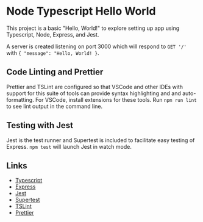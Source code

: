 # Node Typescript Hello World

This project is a basic "Hello, World!" to explore setting up app using Typescript, Node, Express, and Jest.

A server is created listening on port 3000 which will respond to `GET '/'` with `{ "message": "Hello, World! }`.

## Code Linting and Prettier

Prettier and TSLint are configured so that VSCode and other IDEs with support for this suite of tools can provide syntax highlighting and and auto-formatting. For VSCode, install extensions for these tools. Run `npm run lint` to see lint output in the command line.

## Testing with Jest

Jest is the test runner and Supertest is included to facilitate easy testing of Express. `npm test` will launch Jest in watch mode.

## Links

- [Typescript][7]
- [Express][1]
- [Jest][5]
- [Supertest][6]
- [TSLint][3]
- [Prettier][4]

[1]: http://expressjs.com/
[3]: https://palantir.github.io/tslint/
[4]: https://prettier.io/
[5]: https://jestjs.io/en/
[6]: https://github.com/visionmedia/supertest
[7]: https://www.typescriptlang.org/
